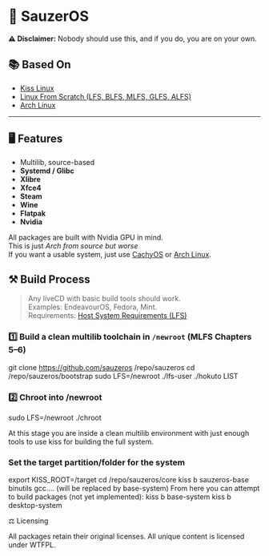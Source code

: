 # 🌌 SauzerOS

**⚠️ Disclaimer:**  Nobody should use this, and if you do, you are on your own.  

## 📚 Based On

- [Kiss Linux](https://kisslinux.github.io/)  
- [Linux From Scratch (LFS, BLFS, MLFS, GLFS, ALFS)](https://www.linuxfromscratch.org)  
- [Arch Linux](https://archlinux.org/)  

---

## 🖥 Features

- Multilib, source-based  
- **Systemd / Glibc**  
- **Xlibre**  
- **Xfce4**  
- **Steam**  
- **Wine**  
- **Flatpak**  
- **Nvidia**  

All packages are built with Nvidia GPU in mind.  
This is just *Arch from source but worse*  
If you want a usable system, just use [CachyOS](https://cachyos.org) or [Arch Linux](https://archlinux.org/).  

## ⚒️ Build Process

> Any liveCD with basic build tools should work.  
> Examples: EndeavourOS, Fedora, Mint.  
> Requirements: [Host System Requirements (LFS)](https://www.linuxfromscratch.org/~thomas/multilib-m32/chapter02/hostreqs.html)  

### 1️⃣ Build a clean multilib toolchain in `/newroot` (MLFS Chapters 5–6)

git clone https://github.com/sauzeros /repo/sauzeros
cd /repo/sauzeros/bootstrap
sudo LFS=/newroot ./lfs-user
./hokuto LIST

### 2️⃣ Chroot into /newroot
sudo LFS=/newroot ./chroot

At this stage you are inside a clean multilib environment with just enough tools
to use kiss for building the full system.

### Set the target partition/folder for the system
export KISS_ROOT=/target
cd /repo/sauzeros/core
kiss b sauzeros-base binutils gcc.... (will be replaced by base-system)
From here you can attempt to build packages (not yet implemented):
kiss b base-system
kiss b desktop-system

⚖️ Licensing

All packages retain their original licenses.
All unique content is licensed under WTFPL.